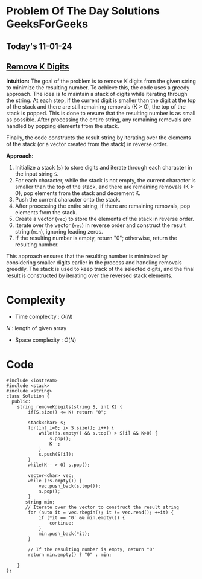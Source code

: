 #  Problem Of The Day Solutions GeeksForGeeks

## Today's 11-01-24 
## [Remove K Digits](https://www.geeksforgeeks.org/problems/remove-k-digits/1)

**Intuition:**
The goal of the problem is to remove K digits from the given string to minimize the resulting number. To achieve this, the code uses a greedy approach. The idea is to maintain a stack of digits while iterating through the string. At each step, if the current digit is smaller than the digit at the top of the stack and there are still remaining removals (K > 0), the top of the stack is popped. This is done to ensure that the resulting number is as small as possible. After processing the entire string, any remaining removals are handled by popping elements from the stack.

Finally, the code constructs the result string by iterating over the elements of the stack (or a vector created from the stack) in reverse order.

**Approach:**
1. Initialize a stack (`s`) to store digits and iterate through each character in the input string `S`.
2. For each character, while the stack is not empty, the current character is smaller than the top of the stack, and there are remaining removals (K > 0), pop elements from the stack and decrement K.
3. Push the current character onto the stack.
4. After processing the entire string, if there are remaining removals, pop elements from the stack.
5. Create a vector (`vec`) to store the elements of the stack in reverse order.
6. Iterate over the vector (`vec`) in reverse order and construct the result string (`min`), ignoring leading zeros.
7. If the resulting number is empty, return "0"; otherwise, return the resulting number.

This approach ensures that the resulting number is minimized by considering smaller digits earlier in the process and handling removals greedily. The stack is used to keep track of the selected digits, and the final result is constructed by iterating over the reversed stack elements.

# Complexity
- Time complexity : $O(N)$

$N$ : length of given array
<!-- Add your time complexity here, e.g. $$O(n)$$ -->

- Space complexity : $O(N)$
<!-- Add your space complexity here, e.g. $$O(n)$$ -->

# Code
```
#include <iostream>
#include <stack>
#include <string>
class Solution {
  public:
    string removeKdigits(string S, int K) {
        if(S.size() <= K) return "0";
        
        stack<char> s;
        for(int i=0; i< S.size(); i++) {
            while(!s.empty() && s.top() > S[i] && K>0) {
                s.pop();
                K--;
            }
            s.push(S[i]);
        }
        while(K-- > 0) s.pop();
        
        vector<char> vec;
        while (!s.empty()) {
            vec.push_back(s.top());
            s.pop();
        }
       string min;
       // Iterate over the vector to construct the result string
        for (auto it = vec.rbegin(); it != vec.rend(); ++it) {
            if (*it == '0' && min.empty()) {
                continue;
            }
            min.push_back(*it);
        }

        // If the resulting number is empty, return "0"
        return min.empty() ? "0" : min;

    }
};

```
